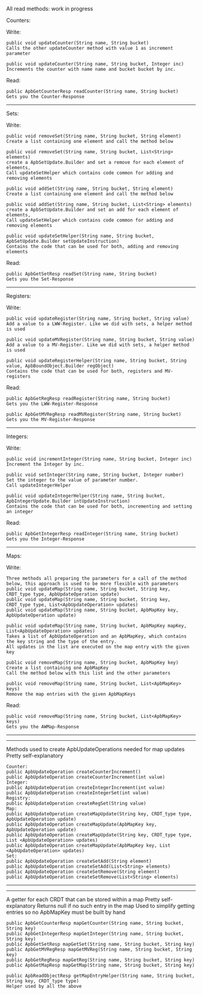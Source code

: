 All read methods: work in progress

Counters:

Write:

    public void updateCounter(String name, String bucket)
    Calls the other updateCounter method with value 1 as increment parameter

    public void updateCounter(String name, String bucket, Integer inc)
    Increments the counter with name name and bucket bucket by inc.

Read:

    public ApbGetCounterResp readCounter(String name, String bucket) 
    Gets you the Counter-Response

--------------------------------------------

Sets:

Write:

    public void removeSet(String name, String bucket, String element)
    Create a list containing one element and call the method below

    public void removeSet(String name, String bucket, List<String> elements)
    create a ApbSetUpdate.Builder and set a remove for each element of elements,
    Call updateSetHelper which contains code common for adding and removing elements

    public void addSet(String name, String bucket, String element)
    Create a list containing one element and call the method below

    public void addSet(String name, String bucket, List<String> elements)
    create a ApbSetUpdate.Builder and set an add for each element of elements,
    Call updateSetHelper which contains code common for adding and removing elements

    public void updateSetHelper(String name, String bucket, ApbSetUpdate.Builder setUpdateInstruction)
    Contains the code that can be used for both, adding and removing elements

Read:

    public ApbGetSetResp readSet(String name, String bucket)
    Gets you the Set-Response

--------------------------------------------

Registers:

Write:

    public void updateRegister(String name, String bucket, String value)
    Add a value to a LWW-Register. Like we did with sets, a helper method is used 

    public void updateMVRegister(String name, String bucket, String value)
    Add a value to a MV-Register. Like we did with sets, a helper method is used

    public void updateRegisterHelper(String name, String bucket, String value, ApbBoundObject.Builder regObject)
    Contains the code that can be used for both, registers and MV-registers

Read:

    public ApbGetRegResp readRegister(String name, String bucket)
    Gets you the LWW-Register-Response

    public ApbGetMVRegResp readMVRegister(String name, String bucket)
    Gets you the MV-Register-Response

--------------------------------------------

Integers:

Write:

    public void incrementInteger(String name, String bucket, Integer inc)
    Increment the Integer by inc.

    public void setInteger(String name, String bucket, Integer number)
    Set the integer to the value of parameter number.
    Call updateIntegerHelper

    public void updateIntegerHelper(String name, String bucket, ApbIntegerUpdate.Builder intUpdateInstruction)
    Contains the code that can be used for both, incrementing and setting an integer

Read:

    public ApbGetIntegerResp readInteger(String name, String bucket)
    Gets you the Integer-Response
    
--------------------------------------------
    
Maps:

Write:

    Three methods all preparing the parameters for a call of the method below, this approach is used to be more flexible with parameters
    public void updateMap(String name, String bucket, String key, CRDT_type type, ApbUpdateOperation update)
    public void updateMap(String name, String bucket, String key, CRDT_type type, List<ApbUpdateOperation> updates)
    public void updateMap(String name, String bucket, ApbMapKey key, ApbUpdateOperation update)
    
    public void updateMap(String name, String bucket, ApbMapKey mapKey, List<ApbUpdateOperation> updates)
    Takes a list of ApbUpdateOperation and an ApbMapKey, which contains the key string and the type of the entry.
    All updates in the list are executed on the map entry with the given key
    
    public void removeMap(String name, String bucket, ApbMapKey key)
    Create a list containing one ApbMapKey
    Call the method below with this list and the other parameters
    
    public void removeMap(String name, String bucket, List<ApbMapKey> keys)
    Remove the map entries with the given ApbMapKeys
    
Read:
    
    public void removeMap(String name, String bucket, List<ApbMapKey> keys)
    Gets you the AWMap-Response
    
--------------------------------------------
--------------------------------------------

Methods used to create ApbUpdateOperations needed for map updates
Pretty self-explanatory
    
    Counter:
    public ApbUpdateOperation createCounterIncrement()
    public ApbUpdateOperation createCounterIncrement(int value)
    Integer:
    public ApbUpdateOperation createIntegerIncrement(int value)
    public ApbUpdateOperation createIntegerSet(int value)
    Registry:
    public ApbUpdateOperation createRegSet(String value)
    Map:
    public ApbUpdateOperation createMapUpdate(String key, CRDT_type type, ApbUpdateOperation update)
    public ApbUpdateOperation createMapUpdate(ApbMapKey key, ApbUpdateOperation update)
    public ApbUpdateOperation createMapUpdate(String key, CRDT_type type, List <ApbUpdateOperation> updates)
    public ApbUpdateOperation createMapUpdate(ApbMapKey key, List <ApbUpdateOperation> updates)
    Set:
    public ApbUpdateOperation createSetAdd(String element)
    public ApbUpdateOperation createSetAdd(List<String> elements)
    public ApbUpdateOperation createSetRemove(String element)
    public ApbUpdateOperation createSetRemove(List<String> elements)
    
--------------------------------------------
--------------------------------------------

A getter for each CRDT that can be stored within a map
Pretty self-explanatory
Returns null if no such entry in the map
Used to simplify getting entries so no ApbMapKey must be built by hand

    public ApbGetCounterResp mapGetCounter(String name, String bucket, String key)
    public ApbGetIntegerResp mapGetInteger(String name, String bucket, String key)
    public ApbGetSetResp mapGetSet(String name, String bucket, String key)
    public ApbGetMVRegResp mapGetMVReg(String name, String bucket, String key)
    public ApbGetRegResp mapGetReg(String name, String bucket, String key)
    public ApbGetMapResp mapGetMap(String name, String bucket, String key)

    public ApbReadObjectResp getMapEntryHelper(String name, String bucket, String key, CRDT_type type)
    Helper used by all the above
    